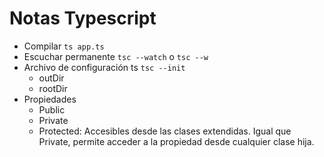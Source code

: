 # Notas Typescript

- Compilar `ts app.ts`
- Escuchar permanente `tsc --watch` o `tsc --w`
- Archivo de configuración ts `tsc --init`
  - outDir
  - rootDir
- Propiedades
  - Public
  - Private
  - Protected: Accesibles desde las clases extendidas. Igual que Private, permite acceder a la propiedad desde cualquier clase hija.